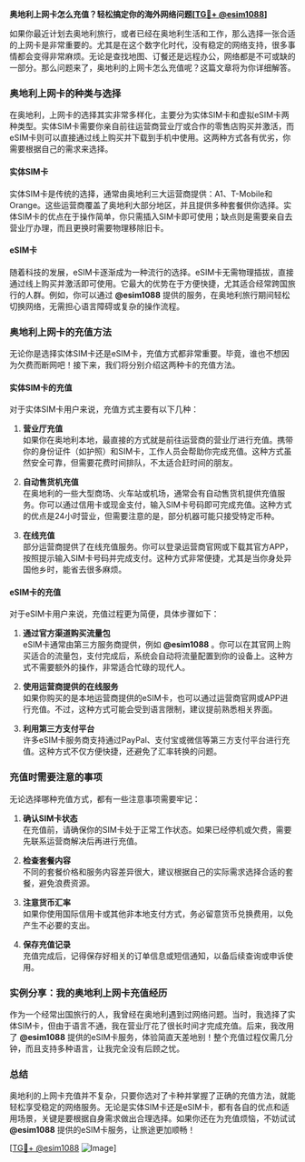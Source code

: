 **奥地利上网卡怎么充值？轻松搞定你的海外网络问题[[TG💪+ @esim1088](https://t.me/s/esim1088)]**

如果你最近计划去奥地利旅行，或者已经在奥地利生活和工作，那么选择一张合适的上网卡是非常重要的。尤其是在这个数字化时代，没有稳定的网络支持，很多事情都会变得非常麻烦。无论是查找地图、订餐还是远程办公，网络都是不可或缺的一部分。那么问题来了，奥地利的上网卡怎么充值呢？这篇文章将为你详细解答。

### 奥地利上网卡的种类与选择

在奥地利，上网卡的选择其实非常多样化，主要分为实体SIM卡和虚拟eSIM卡两种类型。实体SIM卡需要你亲自前往运营商营业厅或合作的零售店购买并激活，而eSIM卡则可以直接通过线上购买并下载到手机中使用。这两种方式各有优劣，你需要根据自己的需求来选择。

#### 实体SIM卡

实体SIM卡是传统的选择，通常由奥地利三大运营商提供：A1、T-Mobile和Orange。这些运营商覆盖了奥地利大部分地区，并且提供多种套餐供你选择。实体SIM卡的优点在于操作简单，你只需插入SIM卡即可使用；缺点则是需要亲自去营业厅办理，而且更换时需要物理移除旧卡。

#### eSIM卡

随着科技的发展，eSIM卡逐渐成为一种流行的选择。eSIM卡无需物理插拔，直接通过线上购买并激活即可使用。它最大的优势在于方便快捷，尤其适合经常跨国旅行的人群。例如，你可以通过 **@esim1088** 提供的服务，在奥地利旅行期间轻松切换网络，无需担心语言障碍或复杂的操作流程。

### 奥地利上网卡的充值方法

无论你是选择实体SIM卡还是eSIM卡，充值方式都非常重要。毕竟，谁也不想因为欠费而断网吧！接下来，我们将分别介绍这两种卡的充值方法。

#### 实体SIM卡的充值

对于实体SIM卡用户来说，充值方式主要有以下几种：

1. **营业厅充值**  
   如果你在奥地利本地，最直接的方式就是前往运营商的营业厅进行充值。携带你的身份证件（如护照）和SIM卡，工作人员会帮助你完成充值。这种方式虽然安全可靠，但需要花费时间排队，不太适合赶时间的朋友。

2. **自动售货机充值**  
   在奥地利的一些大型商场、火车站或机场，通常会有自动售货机提供充值服务。你可以通过信用卡或现金支付，输入SIM卡号码即可完成充值。这种方式的优点是24小时营业，但需要注意的是，部分机器可能只接受特定币种。

3. **在线充值**  
   部分运营商提供了在线充值服务。你可以登录运营商官网或下载其官方APP，按照提示输入SIM卡号码并完成支付。这种方式非常便捷，尤其是当你身处异国他乡时，能省去很多麻烦。

#### eSIM卡的充值

对于eSIM卡用户来说，充值过程更为简便，具体步骤如下：

1. **通过官方渠道购买流量包**  
   eSIM卡通常由第三方服务商提供，例如 **@esim1088** 。你可以在其官网上购买适合的流量包，支付完成后，系统会自动将流量配置到你的设备上。这种方式不需要额外的操作，非常适合忙碌的现代人。

2. **使用运营商提供的在线服务**  
   如果你购买的是本地运营商提供的eSIM卡，也可以通过运营商官网或APP进行充值。不过，这种方式可能会受到语言限制，建议提前熟悉相关界面。

3. **利用第三方支付平台**  
   许多eSIM卡服务商支持通过PayPal、支付宝或微信等第三方支付平台进行充值。这种方式不仅方便快捷，还避免了汇率转换的问题。

### 充值时需要注意的事项

无论选择哪种充值方式，都有一些注意事项需要牢记：

1. **确认SIM卡状态**  
   在充值前，请确保你的SIM卡处于正常工作状态。如果已经停机或欠费，需要先联系运营商解决后再进行充值。

2. **检查套餐内容**  
   不同的套餐价格和服务内容差异很大，建议根据自己的实际需求选择合适的套餐，避免浪费资源。

3. **注意货币汇率**  
   如果你使用国际信用卡或其他非本地支付方式，务必留意货币兑换费用，以免产生不必要的支出。

4. **保存充值记录**  
   充值完成后，记得保存好相关的订单信息或短信通知，以备后续查询或申诉使用。

### 实例分享：我的奥地利上网卡充值经历

作为一个经常出国旅行的人，我曾经在奥地利遇到过网络问题。当时，我选择了实体SIM卡，但由于语言不通，我在营业厅花了很长时间才完成充值。后来，我改用了 **@esim1088** 提供的eSIM卡服务，体验简直天差地别！整个充值过程仅需几分钟，而且支持多种语言，让我完全没有后顾之忧。

### 总结

奥地利的上网卡充值并不复杂，只要你选对了卡种并掌握了正确的充值方法，就能轻松享受稳定的网络服务。无论是实体SIM卡还是eSIM卡，都有各自的优点和适用场景，关键是要根据自身需求做出合理选择。如果你还在为充值烦恼，不妨试试 **@esim1088** 提供的eSIM卡服务，让旅途更加顺畅！

[[TG💪+ @esim1088](https://t.me/s/esim1088) ![Image](https://i.postimg.cc/4NQfJmqS/Snipaste-2025-05-13-00-14-12.png)]